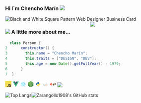 ### Hi I`m Chencho Marín <img src="https://media.giphy.com/media/hvRJCLFzcasrR4ia7z/giphy.gif" width="25px">

![Black and White Square Pattern Web Designer Business Card](https://user-images.githubusercontent.com/67286095/140563225-894bd823-552c-45d5-9796-b23b4a6ed62b.jpg)
<img align='right' src="https://media.giphy.com/media/M9gbBd9nbDrOTu1Mqx/giphy.gif" width="230">

### <img src="https://media.giphy.com/media/VgCDAzcKvsR6OM0uWg/giphy.gif" width="50"> A little more about me...  

```java
  class Person {
2      constructor() {
3        this.name = "Chencho Marín";
4        this.traits = ["DESIGN", "DEV"];
5        this.age = new Date().getFullYear() - 1979;
6      }
7  }
```
<code><img height="20" src="https://raw.githubusercontent.com/github/explore/80688e429a7d4ef2fca1e82350fe8e3517d3494d/topics/javascript/javascript.png"></code>
<code><img height="20" src="https://raw.githubusercontent.com/github/explore/80688e429a7d4ef2fca1e82350fe8e3517d3494d/topics/vue/vue.png"></code>
<code><img height="20" src="https://raw.githubusercontent.com/github/explore/80688e429a7d4ef2fca1e82350fe8e3517d3494d/topics/react/react.png"></code>
<code><img height="20" src="https://raw.githubusercontent.com/github/explore/80688e429a7d4ef2fca1e82350fe8e3517d3494d/topics/nodejs/nodejs.png"></code>
<code><img height="20" src="https://raw.githubusercontent.com/github/explore/80688e429a7d4ef2fca1e82350fe8e3517d3494d/topics/python/python.png"></code>
<code><img height="20" src="https://raw.githubusercontent.com/github/explore/80688e429a7d4ef2fca1e82350fe8e3517d3494d/topics/mysql/mysql.png"></code>
<code><img height="20" src="https://raw.githubusercontent.com/github/explore/80688e429a7d4ef2fca1e82350fe8e3517d3494d/topics/git/git.png"></code>
![](https://visitor-badge.glitch.me/badge?page_id=Zarangollo1908.Zarangollo1908)

![Top Langs](https://github-readme-stats.vercel.app/api/top-langs/?username=Zarangollo1908&show_icons=true)![Zarangollo1908's GitHub stats](https://github-readme-stats.vercel.app/api?username=Zarangollo1908)




<!--
**Zarangollo1908/Zarangollo1908** is a ✨ _special_ ✨ repository because its `README.md` (this file) appears on your GitHub profile.

Here are some ideas to get you started:

- 🔭 I’m currently working on ...
- 🌱 I’m currently learning ...
- 👯 I’m looking to collaborate on ...
- 🤔 I’m looking for help with ...
- 💬 Ask me about ...
- 📫 How to reach me: ...
- 😄 Pronouns: ...
- ⚡ Fun fact: ...
-->
